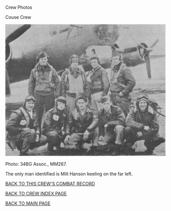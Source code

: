 
Crew Photos






 




Couse Crew  
  

![](Couse.jpg)  

Photo: 34BG Assoc., MM267.  

The only man identified is Milt Hanson keeling on the far left.  

  

[BACK TO THIS CREW'S COMBAT RECORD](../crews/Couse.md)  

[BACK TO CREW INDEX PAGE](../000crews.md)  

[BACK TO MAIN PAGE](../index.md)


